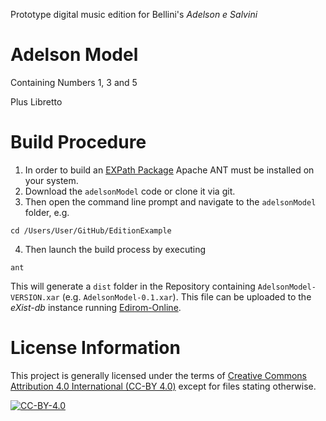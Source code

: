 Prototype digital music edition for Bellini's _Adelson e Salvini_

# Adelson Model
Containing 
Numbers 1, 3 and 5

Plus Libretto


# Build Procedure
<!-- This needs to be expanded to include Docker and eXist -->
1. In order to build an [EXPath Package](http://exist-db.org/exist/apps/doc/repo.xml) Apache ANT must be installed on your system.
2. Download the `adelsonModel` code or clone it via git.
3. Then open the command line prompt and navigate to the `adelsonModel` folder, e.g.
```terminal
cd /Users/User/GitHub/EditionExample
```
4. Then launch the build process by executing
```terminal
ant
```
This will generate a `dist` folder  in the Repository containing `AdelsonModel-VERSION.xar` (e.g. `AdelsonModel-0.1.xar`). This file can be uploaded to the _eXist-db_ instance running [Edirom-Online](https://github.com/Edirom/Edirom-Online).


# License Information
This project is generally licensed under the terms of [Creative Commons Attribution 4.0 International (CC-BY 4.0)](https://creativecommons.org/licenses/by/4.0/) except for files stating otherwise.

[![CC-BY-4.0](https://i.creativecommons.org/l/by/4.0/88x31.png "Creative Commons Attribution 4.0 International License")](http://creativecommons.org/licenses/by/4.0/)
